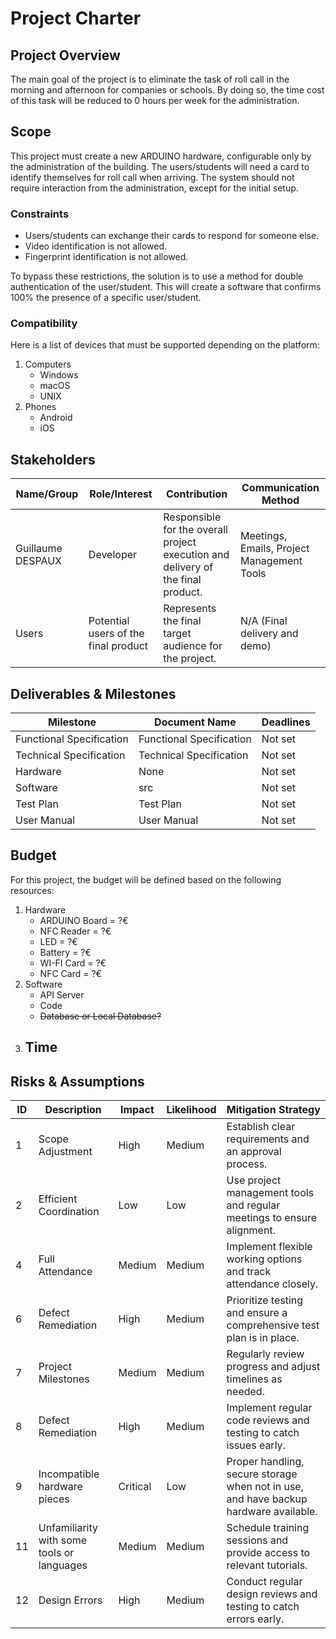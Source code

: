 # Project Charter

## Project Overview
The main goal of the project is to eliminate the task of roll call in the morning and afternoon for companies or schools. By doing so, the time cost of this task will be reduced to 0 hours per week for the administration.

## Scope
This project must create a new ARDUINO hardware, configurable only by the administration of the building. The users/students will need a card to identify themselves for roll call when arriving. The system should not require interaction from the administration, except for the initial setup.

### Constraints
- Users/students can exchange their cards to respond for someone else.
- Video identification is not allowed.
- Fingerprint identification is not allowed.

To bypass these restrictions, the solution is to use a method for double authentication of the user/student. This will create a software that confirms 100% the presence of a specific user/student.

### Compatibility
Here is a list of devices that must be supported depending on the platform:
1. Computers
    - Windows
    - macOS
    - UNIX
2. Phones
    - Android
    - iOS

## Stakeholders
| **Name/Group**   | **Role/Interest**                                  | **Contribution**                                          | **Communication Method**             |
|------------------|----------------------------------------------------|-----------------------------------------------------------|--------------------------------------|
| Guillaume DESPAUX | Developer                                          | Responsible for the overall project execution and delivery of the final product. | Meetings, Emails, Project Management Tools |
| Users            | Potential users of the final product               | Represents the final target audience for the project.      | N/A (Final delivery and demo)        |

## Deliverables & Milestones
| **Milestone**             | **Document Name**           | **Deadlines** |
|---------------------------|-----------------------------|---------------|
| Functional Specification  | Functional Specification    | Not set       |
| Technical Specification   | Technical Specification     | Not set       |
| Hardware                  | None                        | Not set       |
| Software                  | src                         | Not set       |
| Test Plan                 | Test Plan                   | Not set       |
| User Manual               | User Manual                 | Not set       |

## Budget
For this project, the budget will be defined based on the following resources:
1. Hardware
    - ARDUINO Board = ?€
    - NFC Reader = ?€
    - LED = ?€
    - Battery = ?€
    - WI-FI Card = ?€
    - NFC Card = ?€
2. Software
    - API Server
    - Code
    - ~~Database or Local Database?~~
3. Time
    - 

## Risks & Assumptions
| **ID** | **Description**                       | **Impact** | **Likelihood** | **Mitigation Strategy**                                      |
|--------|---------------------------------------|------------|----------------|--------------------------------------------------------------|
| 1      | Scope Adjustment                      | High       | Medium         | Establish clear requirements and an approval process.         |
| 2      | Efficient Coordination                | Low        | Low            | Use project management tools and regular meetings to ensure alignment. |
| 4      | Full Attendance                       | Medium     | Medium         | Implement flexible working options and track attendance closely. |
| 6      | Defect Remediation                    | High       | Medium         | Prioritize testing and ensure a comprehensive test plan is in place. |
| 7      | Project Milestones                    | Medium     | Medium         | Regularly review progress and adjust timelines as needed.     |
| 8      | Defect Remediation                    | High       | Medium         | Implement regular code reviews and testing to catch issues early. |
| 9      | Incompatible hardware pieces          | Critical   | Low            | Proper handling, secure storage when not in use, and have backup hardware available. |
| 11     | Unfamiliarity with some tools or languages | Medium  | Medium         | Schedule training sessions and provide access to relevant tutorials. |
| 12     | Design Errors                         | High       | Medium         | Conduct regular design reviews and testing to catch errors early. |
